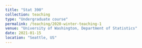 ```yaml
---
title: "Stat 390"
collection: teaching
type: "Undergraduate course"
permalink: /teaching/2020-winter-teaching-1
venue: "University of Washington, Department of Statistics"
date: 2021-01-15
location: "Seattle, US"
---
```

